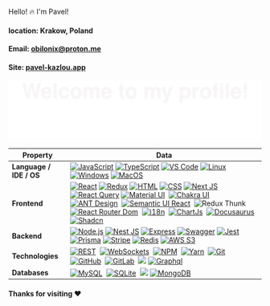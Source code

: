 ﻿Hello! :fire: I'm Pavel!
#### location: Krakow, Poland
#### Email: obilonix@proton.me
#### Site: [pavel-kazlou.app](http://pavel-kazlou.netlify.app/)

![](assets/welcome.svg)


| Property           | Data                                                                                                                                                                                                                                                                                                                                                                                                                                                                                                                                                                                                                                                                                                                                                                                                                                                                                                                                                                                                                                                                                                                                   |
| ------------------ | -------------------------------------------------------------------------------------------------------------------------------------------------------------------------------------------------------------------------------------------------------------------------------------------------------------------------------------------------------------------------------------------------------------------------------------------------------------------------------------------------------------------------------------------------------------------------------------------------------------------------------------------------------------------------------------------------------------------------------------------------------------------------------------------------------------------------------------------------------------------------------------------------------------------------------------------------------------------------------------------------------------------------------------------------------------------------------------------------------------------------------------- |
| **Language / IDE / OS** | [![JavaScript](https://img.shields.io/badge/JavaScript-orange?logo=javascript&logoColor=white)](https://javascript.info/) [![TypeScript](https://img.shields.io/badge/TypeScript-blue?logo=typescript&logoColor=white)](https://www.typescriptlang.org/) [![VS Code](https://img.shields.io/badge/-VS_Code-007ACC?style=flat-square&logo=visual-studio-code&logoColor=white)](https://code.visualstudio.com/) [![Linux](https://img.shields.io/badge/Linux-purple?logo=linux&logoColor=white)](https://en.wikipedia.org/wiki/Linux) [![Windows](https://img.shields.io/badge/-Windows-007ACC?style=flat-square&logo=windows&logoColor=white)](https://en.wikipedia.org/wiki/Microsoft_Windows) [![MacOS](https://img.shields.io/badge/-MacOS-gold?logo=apple&logoColor=white)](https://en.wikipedia.org/wiki/MacOS)                                                                                                                                                                                                                                                                                                                                                                                                                                                                                                                                                                                                                             |
| **Frontend**       | [![React](https://img.shields.io/badge/React-blue?logo=react&logoColor=white)](https://react.dev/) [![Redux](https://img.shields.io/badge/Redux-blue?logo=redux&logoColor=white)](https://redux.js.org/) [![HTML](https://img.shields.io/badge/HTML-gray?logo=html5&logoColor=white)](https://developer.mozilla.org/ru/docs/Web/HTML) [![CSS](https://img.shields.io/badge/CSS-yellow?logo=css3&logoColor=white)](https://developer.mozilla.org/ru/docs/Web/CSS) [![Next JS](https://img.shields.io/badge/Next%20JS-violet?logo=nextjs&logoColor=white)](https://nextjs.org/)&nbsp; [![React Query](https://img.shields.io/badge/React%20Query-gold?logo=tanstack&logoColor=white)](https://tanstack.com/query/latest) [![Material UI](https://img.shields.io/badge/Material%20UI-blue?logo=material-ui&logoColor=red)](https://mui.com/)&nbsp; [![Chakra UI](https://img.shields.io/badge/Chakra%20UI-violet?logo=lib&logoColor=red)](https://v2.chakra-ui.com/)&nbsp; [![ANT Design](https://img.shields.io/badge/ANT%20Design-midnightblue?logo=lib&logoColor=white)](https://ant.design/)&nbsp; [![Semantic UI React](https://img.shields.io/badge/Semantic%20UI%20React-turquoise?logo=lib&logoColor=white)](https://react.semantic-ui.com/)&nbsp; ![Redux Thunk](https://img.shields.io/badge/Redux%20Thunk-Redux%20Saga-steelblue)&nbsp; [![React Router Dom](https://img.shields.io/badge/React%20Router%20Dom-orange)](https://reactrouter.com/en/main)&nbsp; [![i18n](https://img.shields.io/badge/i18n-red?logo=lib&logoColor=white)](https://www.npmjs.com/package/i18n)&nbsp; [![ChartJs](https://img.shields.io/badge/ChartJs-burlywood?logo=i18n&logoColor=white)](https://www.chartjs.org/)&nbsp; [![Docusaurus](https://img.shields.io/badge/Docusaurus-green?logo=Docusaurus&logoColor=white)](https://docusaurus.io/)&nbsp; [![Shadcn](https://img.shields.io/badge/Shadcn-black?logo=Shad&logoColor=white)](https://ui.shadcn.com/)&nbsp;|
| **Backend**        | [![Node.js](https://img.shields.io/badge/Node.js-green?logo=node&logoColor=white)](https://nodejs.org/en) [![Nest JS](https://img.shields.io/badge/Nest%20JS-white?logo=nestjs&logoColor=red)](https://nestjs.com/) [![Express](https://img.shields.io/badge/Express-white)](https://expressjs.com/) [![Swagger](https://img.shields.io/badge/Swagger-MediumSpringGreen?logo=swagger&logoColor=white)](https://swagger.io/) [![Jest](https://img.shields.io/badge/Jest-white?logo=jest&logoColor=red)](https://jestjs.io/) [![Prisma](https://img.shields.io/badge/Prisma-purple?logo=prisma&logoColor=white)](https://www.prisma.io) [![Stripe](https://img.shields.io/badge/Stripe-orange?logo=stripe&logoColor=white)](https://stripe.com) [![Redis](https://img.shields.io/badge/Redis-firebrick?logo=redis&logoColor=white)](https://redis.io/) [![AWS S3](https://img.shields.io/badge/Amazon%20S3-gold?logo=s3&logoColor=white)](https://aws.amazon.com/pm/serv-s3) |
| **Technologies**       | [![REST](https://img.shields.io/badge/REST%20API-black?logo=restapi&logoColor=white)](https://en.wikipedia.org/wiki/REST)&nbsp; [![WebSockets](https://img.shields.io/badge/WebSockets-orange?logo=restapi&logoColor=white)](https://javascript.info/websocket)&nbsp; [![NPM](https://img.shields.io/badge/npm-purple?logo=npm&logoColor=white)](https://www.npmjs.com/)&nbsp; [![Yarn](https://img.shields.io/badge/Yarn-gray?logo=yarn&logoColor=white)](https://yarnpkg.com/)&nbsp; [![Git](https://img.shields.io/badge/-Git-004400?style=flat&logo=git)](https://git-scm.com/)&nbsp; [![GitHub](https://img.shields.io/badge/-GitHub-444444?style=flat&logo=github)](https://github.com/)&nbsp; [![GitLab](https://img.shields.io/badge/-GitLab-444444?style=flat&logo=GitLab)](https://about.gitlab.com/)&nbsp; [![](https://img.shields.io/badge/-Docker-2496ED?style=flat-square&logo=docker&logoColor=white)](https://www.docker.com) [![Graphql](https://img.shields.io/badge/Graphql-violet?logo=graphql&logoColor=white)](https://graphql.org/) |
| **Databases**         | [![MySQL](https://img.shields.io/badge/-MySQL-444444?style=flat&logo=MySQL)](https://www.mysql.com/)&nbsp; [![SQLite](https://img.shields.io/badge/-SQLite-444444?style=flat&logo=SQLite)](https://www.sqlite.org/)&nbsp; [![](https://img.shields.io/badge/-PostgreSQL-336791?style=flat-square&logo=postgresql&logoColor=white)](https://www.postgresql.org) [![MongoDB](https://img.shields.io/badge/MongoDB-green?logo=mongodb&logoColor=white)](https://www.mongodb.com/) |

#### Thanks for visiting :heart:

